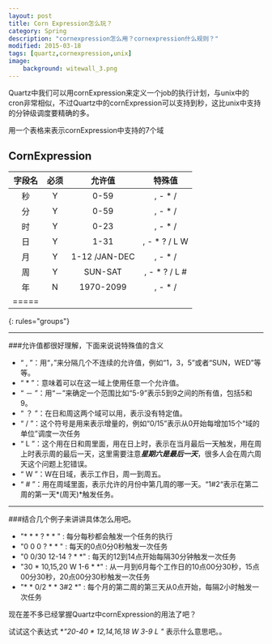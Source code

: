 ```yaml
---
layout: post
title: Corn Expression怎么玩？
category: Spring
description: "cornexpression怎么用？cornexpression什么规则？"
modified: 2015-03-18
tags: [quartz,cornexpression,unix]
image:
    background: witewall_3.png
---
```

Quartz中我们可以用cornExpression来定义一个job的执行计划，与unix中的cron非常相似，不过Quartz中的cornExpression可以支持到秒，这比unix中支持的分钟级调度要精确的多。

用一个表格来表示cornExpression中支持的7个域

## CornExpression

| 字段名 | 必须 | 允许值 | 特殊值 |
|:--------:|:-------:|:--------:|:--------:|
|  秒  | Y   | 0-59   | , - * /|
|  分  | Y   | 0-59   | , - * /|
|  时  | Y   | 0-23   | , - * /|
|  日  | Y   | 1-31   | , - * ? / L W|
|  月  | Y   | 1-12 /JAN-DEC  | , - * /|
|  周  | Y   | SUN-SAT   |, - * ? / L #|
|  年  | N   | 1970-2099   | , - * /|
|=====
{: rules="groups"}


-------------

###允许值都很好理解，下面来说说特殊值的含义

* “ , ”：用“，”来分隔几个不连续的允许值，例如“1，3，5”或者“SUN，WED”等等。 
* “ * ”：意味着可以在这一域上使用任意一个允许值。 
* “ － ”：用“－”来确定一个范围比如“5-9”表示5到9之间的所有值，包括5和9。
* “ ？ ”：在日和周这两个域可以用，表示没有特定值。
* “ / ”：这个符号是用来表示增量的，例如“0/15”表示从0开始每增加15个“域的单位”调度一次任务
* “ L ”：这个用在日和周里面，用在日上时，表示在当月最后一天触发，用在周上时表示周的最后一天，这里需要注意***星期六是最后一天***，很多人会在周六周天这个问题上犯错误。
* “ W ”：W在日域，表示工作日，周一到周五。
* “ # ”：用在周域里面，表示允许的月份中第几周的哪一天。“1#2“表示在第二周的第一天*(周天)*触发任务。

-----


###结合几个例子来讲讲具体怎么用吧。
* "* * * ? * * " : 每分每秒都会触发一个任务的执行
* "0 0 0 ? * * " : 每天的0点0分0秒触发一次任务
* "0 0/30 12-14 ? * *" : 每天的12到14点开始每隔30分钟触发一次任务
* "30 * 10,15,20 W 1-6 * *" : 从一月到6月每个工作日的10点00分30秒，15点00分30秒，20点00分30秒触发一次任务
* "* * 0/2 * * 3#2 *" : 每个月的第二周的第三天从0点开始，每隔2小时触发一次任务

现在差不多已经掌握Quartz中cornExpression的用法了吧？

试试这个表达式 **"20-40 * 12,14,16,18 W 3-9 L *"** 表示什么意思吧。。



